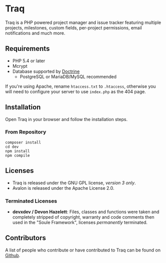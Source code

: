 Traq
======

Traq is a PHP powered project manager and issue tracker featuring multiple projects,
milestones, custom fields, per-project permissions, email notifications and much more.

Requirements
------------

- PHP 5.4 or later
- Mcrypt
- Database supported by [Doctrine](http://www.doctrine-project.org)
  - PostgreSQL or MariaDB/MySQL recommended

If you're using Apache, rename `htaccess.txt` to `.htaccess`, otherwise you will
need to configure your server to use `index.php` as the 404 page.

Installation
------------

Open Traq in your browser and follow the installation steps.

### From Repository

```shell
composer install
cd dev
npm install
npm compile
```

Licenses
-------

* Traq is released under the GNU GPL license, _version 3 only_.
* Avalon is released under the Apache License 2.0.

### Terminated Licenses ###

* **devxdev / Devon Hazelett**:
  Files, classes and functions were taken and completely stripped of copyright,
  warranty and code comments then used in the "Soule Framework",
  licenses _permanently_ terminated.

Contributors
------------

A list of people who contribute or have contributed to Traq can be found on
[Github](https://github.com/nirix/traq/graphs/contributors).
